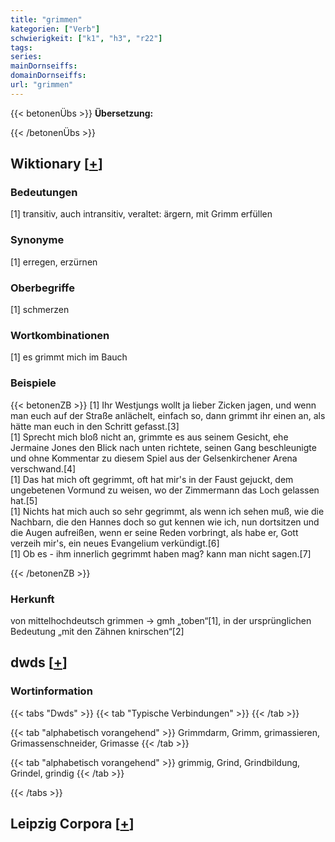 ```yaml
---
title: "grimmen"
kategorien: ["Verb"]
schwierigkeit: ["k1", "h3", "r22"]
tags:
series:
mainDornseiffs:
domainDornseiffs:
url: "grimmen"
---
```


{{< betonenÜbs >}}
**Übersetzung:**  
  
{{< /betonenÜbs >}}

## Wiktionary [[+](https://de.wiktionary.org/wiki/grimmen)]

### Bedeutungen
[1] transitiv, auch intransitiv, veraltet: ärgern, mit Grimm erfüllen  

### Synonyme
[1] erregen, erzürnen  

### Oberbegriffe
[1] schmerzen  

### Wortkombinationen
[1] es grimmt mich im Bauch  

### Beispiele
{{< betonenZB >}}
[1] Ihr Westjungs wollt ja lieber Zicken jagen, und wenn man euch auf der Straße anlächelt, einfach so, dann grimmt ihr einen an, als hätte man euch in den Schritt gefasst.[3]  
[1] Sprecht mich bloß nicht an, grimmte es aus seinem Gesicht, ehe Jermaine Jones den Blick nach unten richtete, seinen Gang beschleunigte und ohne Kommentar zu diesem Spiel aus der Gelsenkirchener Arena verschwand.[4]  
[1] Das hat mich oft gegrimmt, oft hat mir's in der Faust gejuckt, dem ungebetenen Vormund zu weisen, wo der Zimmermann das Loch gelassen hat.[5]  
[1] Nichts hat mich auch so sehr gegrimmt, als wenn ich sehen muß, wie die Nachbarn, die den Hannes doch so gut kennen wie ich, nun dortsitzen und die Augen aufreißen, wenn er seine Reden vorbringt, als habe er, Gott verzeih mir's, ein neues Evangelium verkündigt.[6]  
[1] Ob es - ihm innerlich gegrimmt haben mag? kann man nicht sagen.[7]  

{{< /betonenZB >}}
### Herkunft
von mittelhochdeutsch grimmen → gmh „toben“[1], in der ursprünglichen Bedeutung „mit den Zähnen knirschen“[2]  



## dwds [[+](https://www.dwds.de/wb/grimmen)]

### Wortinformation
{{< tabs "Dwds" >}}
{{< tab "Typische Verbindungen" >}}
{{< /tab >}}

{{< tab "alphabetisch vorangehend" >}}
Grimmdarm, Grimm, grimassieren, Grimassenschneider, Grimasse
{{< /tab >}}

{{< tab "alphabetisch vorangehend" >}}
grimmig, Grind, Grindbildung, Grindel, grindig
{{< /tab >}}

{{< /tabs >}}

## Leipzig Corpora [[+](https://corpora.uni-leipzig.de/en/res?word=grimmen&corpusId=deu_newscrawl-public_2018)]

